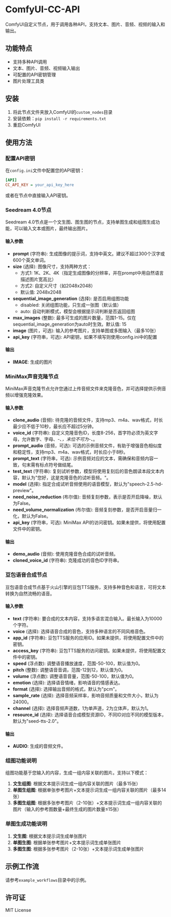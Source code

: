 # ComfyUI-CC-API

ComfyUI自定义节点，用于调用各种API，支持文本、图片、音频、视频的输入和输出。

## 功能特点

- 支持多种API调用
- 文本、图片、音频、视频输入输出
- 可配置的API密钥管理
- 图片处理工具类

## 安装

1. 将此节点文件夹放入ComfyUI的`custom_nodes`目录
2. 安装依赖：`pip install -r requirements.txt`
3. 重启ComfyUI

## 使用方法

### 配置API密钥

在`config.ini`文件中配置您的API密钥：

```ini
[API]
CC_API_KEY = your_api_key_here
```

或者在节点中直接输入API密钥。

### Seedream 4.0节点

Seedream 4.0节点是一个文生图、图生图的节点，支持单图生成和组图生成功能，可以输入文本或图片，最终输出图片。

#### 输入参数

- **prompt** (字符串): 生成图像的提示词，支持中英文。建议不超过300个汉字或600个英文单词。
- **size** (选择): 图像尺寸，支持两种方式：
  - 方式1: 1K、2K、4K（指定生成图像的分辨率，并在prompt中用自然语言描述图片宽高比）
  - 方式2: 自定义尺寸（如2048x2048）
  - 默认值: 2048x2048
- **sequential_image_generation** (选择): 是否启用组图功能
  - disabled: 关闭组图功能，只生成一张图（默认值）
  - auto: 自动判断模式，模型会根据提示词判断是否返回组图
- **max_images** (整数): 最多可生成的图片数量，范围1-15。仅在sequential_image_generation为auto时生效。默认值: 15
- **image** (图片，可选): 输入的参考图片，支持单图或多图输入（最多10张）
- **api_key** (字符串，可选): API密钥，如果不填写则使用config.ini中的配置

#### 输出

- **IMAGE**: 生成的图片

### MiniMax声音克隆节点

MiniMax声音克隆节点允许您通过上传音频文件来克隆音色，并可选择提供示例音频以增强克隆效果。

#### 输入参数

- **clone_audio** (音频): 待克隆的音频文件，支持mp3、m4a、wav格式，时长最少应不低于10秒，最长应不超过5分钟。
- **voice_id** (字符串): 自定义克隆音色ID，长度8-256，首字符必须为英文字母，允许数字、字母、-、_，末位不可为-、_。
- **prompt_audio** (音频，可选): 可选的示例音频文件，有助于增强音色相似度和稳定性，支持mp3、m4a、wav格式，时长应小于8秒。
- **prompt_text** (字符串，可选): 示例音频对应的文本，需确保和音频内容一致，句末需有标点符号做结尾。
- **test_text** (字符串): 复刻试听参数，模型将使用复刻后的音色朗读本段文本内容，默认为"您好，这是克隆音色的试听音频。"。
- **model** (选择): 指定合成试听音频使用的语音模型，默认为"speech-2.5-hd-preview"。
- **need_noise_reduction** (布尔值): 音频复刻参数，表示是否开启降噪，默认为False。
- **need_volume_normalization** (布尔值): 音频复刻参数，是否开启音量归一化，默认为False。
- **api_key** (字符串，可选): MiniMax API的访问密钥。如果未提供，将使用配置文件中的密钥。

#### 输出

- **demo_audio** (音频): 使用克隆音色合成的试听音频。
- **cloned_voice_id** (字符串): 克隆成功的音色ID字符串。

### 豆包语音合成节点

豆包语音合成节点基于火山引擎的豆包TTS服务，支持多种音色和语言，可将文本转换为自然流畅的语音。

#### 输入参数

- **text** (字符串): 要合成的文本内容，支持多语言混合输入。最长输入为10000个字符。
- **voice** (选择): 选择语音合成的音色，支持多种语言的不同风格音色。
- **app_id** (字符串): 豆包TTS服务的应用ID。如果未提供，将使用配置文件中的密钥。
- **access_key** (字符串): 豆包TTS服务的访问密钥。如果未提供，将使用配置文件中的密钥。
- **speed** (浮点数): 调整语音播放速度，范围-50-100，默认值为0。
- **pitch** (整数): 调整语音音调，范围-12到12，默认值为0。
- **volume** (浮点数): 调整语音音量，范围-50-100，默认值为0。
- **emotion** (选择): 选择语音情绪，影响语音的情感表达。
- **format** (选择): 选择输出音频的格式，默认为"pcm"。
- **sample_rate** (选择): 选择音频采样率，影响音频质量和文件大小，默认为24000。
- **channel** (选择): 选择音频声道数，1为单声道，2为立体声，默认为1。
- **resource_id** (选择): 选择语音合成模型资源ID，不同ID对应不同的模型版本，默认为"seed-tts-2.0"。

#### 输出

- **AUDIO**: 生成的音频文件。

### 组图功能说明

组图功能基于您输入的内容，生成一组内容关联的图片。支持以下模式：

1. **文生组图**: 根据文本提示词生成一组内容关联的图片（最多15张）
2. **单图生组图**: 根据单张参考图片+文本提示词生成一组内容关联的图片（最多14张）
3. **多图生组图**: 根据多张参考图片（2-10张）+文本提示词生成一组内容关联的图片（输入的参考图数量+最终生成的图片数量≤15张）

### 单图生成功能说明

1. **文生图**: 根据文本提示词生成单张图片
2. **单图生图**: 根据单张参考图片+文本提示词生成单张图片
3. **多图生图**: 根据多张参考图片（2-10张）+文本提示词生成单张图片

## 示例工作流

请参考`example_workflows`目录中的示例。

## 许可证

MIT License